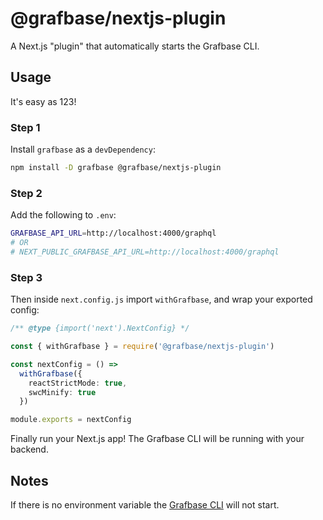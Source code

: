 # @grafbase/nextjs-plugin

A Next.js "plugin" that automatically starts the Grafbase CLI.

## Usage

It's easy as 123!

### Step 1

Install `grafbase` as a `devDependency`:

```bash
npm install -D grafbase @grafbase/nextjs-plugin
```

### Step 2

Add the following to `.env`:

```bash
GRAFBASE_API_URL=http://localhost:4000/graphql
# OR
# NEXT_PUBLIC_GRAFBASE_API_URL=http://localhost:4000/graphql
```

### Step 3

Then inside `next.config.js` import `withGrafbase`, and wrap your exported config:

```ts
/** @type {import('next').NextConfig} */

const { withGrafbase } = require('@grafbase/nextjs-plugin')

const nextConfig = () =>
  withGrafbase({
    reactStrictMode: true,
    swcMinify: true
  })

module.exports = nextConfig
```

Finally run your Next.js app! The Grafbase CLI will be running with your backend.

## Notes

If there is no environment variable the [Grafbase CLI](https://grafbase.com/cli) will not start.
